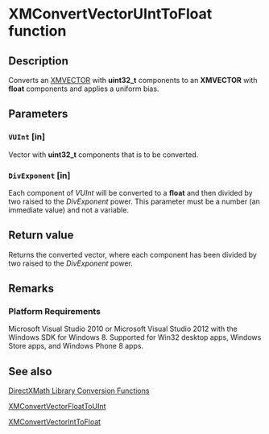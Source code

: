 # XMConvertVectorUIntToFloat function

## Description

Converts an [XMVECTOR](https://learn.microsoft.com/windows/desktop/dxmath/xmvector-data-type) with **uint32_t** components to an
**XMVECTOR** with **float** components and applies a uniform bias.

## Parameters

### `VUInt` [in]

Vector with **uint32_t** components that is to be converted.

### `DivExponent` [in]

Each component of *VUInt* will be converted to a **float** and then divided by two raised to the
*DivExponent* power. This parameter must be a number (an immediate value) and not a variable.

## Return value

Returns the converted vector, where each component has been divided by two raised to the *DivExponent* power.

## Remarks

### Platform Requirements

Microsoft Visual Studio 2010 or Microsoft Visual Studio 2012 with the Windows SDK for Windows 8. Supported for Win32 desktop apps, Windows Store apps, and Windows Phone 8 apps.

## See also

[DirectXMath Library Conversion Functions](https://learn.microsoft.com/windows/desktop/dxmath/ovw-xnamath-reference-functions-conversion)

[XMConvertVectorFloatToUInt](https://learn.microsoft.com/windows/desktop/api/directxmath/nf-directxmath-xmconvertvectorfloattouint)

[XMConvertVectorIntToFloat](https://learn.microsoft.com/windows/desktop/api/directxmath/nf-directxmath-xmconvertvectorinttofloat)